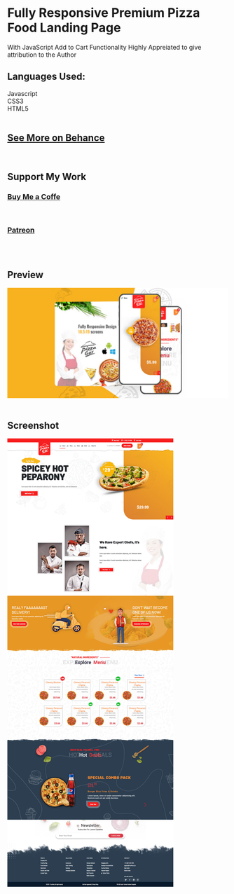 # Fully Responsive Premium Pizza Food Landing Page
With JavaScript Add to Cart Functionality
Highly Appreiated to give attribution to the Author
 
 
## Languages Used:
 Javascript</br>
 CSS3</br>
 HTML5</br>
</br>
## <a target="_blank" href="https://www.behance.net/danishlaeeq">See More on Behance</a>
</br>
<div class="bottom-text">
   <h2>Support My Work</h2>
   <h3><a target="_blank" href="https://www.buymeacoffee.com/danishlaeeq">Buy Me a Coffe</a></h3>
   </br>
   <h3><a target="_blank" href="https://www.patreon.com/danishlaeeq">Patreon</a></h3>
</div>
</br>
</br>
<h2>Preview</h2>
<img src="preview.png">
</br>
</br>
<h2>Screenshot</h2>
<img src="screenshot.png">
</br>
</br>
